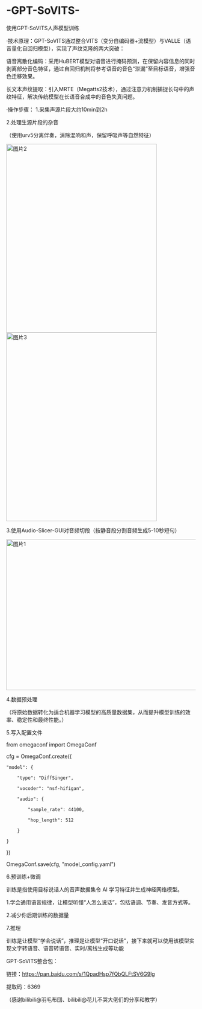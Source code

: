 # -GPT-SoVITS-
使用GPT-SoVITS人声模型训练

·技术原理：GPT-SoVITS通过整合VITS（变分自编码器+流模型）与VALLE（语音量化自回归模型），实现了声纹克隆的两大突破：

语音离散化编码：采用HuBERT模型对语音进行掩码预测，在保留内容信息的同时剥离部分音色特征，通过自回归机制将参考语音的音色“泄漏”至目标语音，增强音色迁移效果。

长文本声纹提取：引入MRTE（Megatts2技术），通过注意力机制捕捉长句中的声纹特征，解决传统模型在长语音合成中的音色失真问题。


·操作步骤：
1.采集声源片段大约10min到2h

2.处理生源片段的杂音

（使用urv5分离伴奏，消除混响和声，保留呼吸声等自然特征）

<img width="400" height="500" alt="图片2" src="https://github.com/user-attachments/assets/fe7109e1-f1ab-485a-8e06-77dc881b324f" />
<img width="400" height="500" alt="图片3" src="https://github.com/user-attachments/assets/b3a0b205-9fd1-4203-871f-1dbecd833f79" />


3.使用Audio-Slicer-GUI对音频切段（按静音段分割音频生成5-10秒短句）

<img width="600" height="400" alt="图片1" src="https://github.com/user-attachments/assets/e1286900-6130-478e-9ee3-3ad67049d97d" />


4.数据预处理

（将原始数据转化为适合机器学习模型的高质量数据集，从而提升模型训练的效率、稳定性和最终性能。）

5.写入配置文件

from omegaconf import OmegaConf

cfg = OmegaConf.create({

    "model": {
    
        "type": "DiffSinger",
        
        "vocoder": "nsf-hifigan",
        
        "audio": {
        
            "sample_rate": 44100,
            
            "hop_length": 512
            
        }
        
    }
    
})

OmegaConf.save(cfg, "model_config.yaml")


6.预训练+微调

训练是指使用目标说话人的音声数据集令 AI 学习特征并生成神经网络模型。

 1.学会通用语音规律，让模型听懂“人怎么说话”，包括语调、节奏、发音方式等。
 
 2.减少你后期训练的数据量

 
7.推理

训练是让模型“学会说话”，推理是让模型“开口说话”，接下来就可以使用该模型实现文字转语音、语音转语音、实时/离线生成等功能

GPT-SoVITS整合包：

链接：https://pan.baidu.com/s/1QpadHsp7fQbQLFtSV6G9lg 

提取码：6369 

（感谢bilibili@羽毛布団、bilibili@花儿不哭大佬们的分享和教学）

